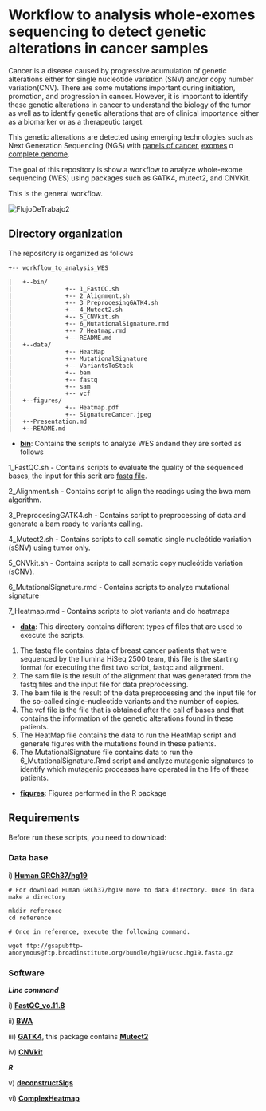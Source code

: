 # **Workflow to analysis whole-exomes sequencing to detect genetic alterations in cancer samples**

Cancer is a disease caused by progressive acumulation of genetic alterations either for single nucleotide variation (SNV) and/or copy number variation(CNV). There are some mutations important during initiation, promotion, and progression in cancer. 
However, it is important to identify these genetic alterations in cancer to understand the biology of the tumor as well as to identify genetic alterations that are of clinical importance either as a biomarker or as a therapeutic target.

This genetic alterations are detected using emerging technologies such as Next Generation Sequencing (NGS) with [panels of cancer](https://www.idtdna.com/pages/products/next-generation-sequencing/hybridization-capture/lockdown-panels/xgen-pan-cancer-panel), [exomes](https://www.agilent.com/en/promotions/sureselect-human-all-exon-v7) o [complete genome](https://www.agilent.com/cs/library/usermanuals/Public/G9682-90000.pdf). 


The goal of this repository is show a workflow to analyze whole-exome sequencing (WES) using packages such as GATK4, mutect2, and CNVKit.

This is the general workflow.




![FlujoDeTrabajo2](https://user-images.githubusercontent.com/53798505/63644484-9ef5dc00-c6af-11e9-9f0d-935508b21613.png)



## Directory organization


The repository is organized as follows

```
+-- workflow_to_analysis_WES

|	+--bin/
|	            +-- 1_FastQC.sh
|	            +-- 2_Alignment.sh
|	            +-- 3_PreprocesingGATK4.sh
|	            +-- 4_Mutect2.sh
|	            +-- 5_CNVkit.sh
|	            +-- 6_MutationalSignature.rmd
|	            +-- 7_Heatmap.rmd
|	            +-- README.md
|	+--data/
|	            +-- HeatMap
|	            +-- MutationalSignature
|	            +-- VariantsToStack
|	            +-- bam
|	            +-- fastq
|	            +-- sam
|	            +-- vcf
|	+--figures/
|	            +-- Heatmap.pdf
|	            +-- SignatureCancer.jpeg
|	+--Presentation.md
|	+--README.md
```

* [**bin**](https://github.com/Martinez-Gregorio-Hector/workflow_to_analysis_WES/tree/master/bin): Contains the scripts to analyze WES andand they are sorted as follows

1_FastQC.sh - Contains scripts to evaluate the quality of the sequenced bases, the input for this scrit are [fastq file](https://github.com/Martinez-Gregorio-Hector/workflow_to_analysis_WES/tree/master/data/fastq).

2_Alignment.sh - Contains script to align the readings using the bwa mem algorithm.

3_PreprocesingGATK4.sh - Contains script to preprocessing of data and generate a bam ready to variants calling.

4_Mutect2.sh - Contains scripts to call somatic single nucleótide variation (sSNV) using tumor only.

5_CNVkit.sh - Contains scripts to call somatic copy nucleótide variation (sCNV).

6_MutationalSignature.rmd - Contains scripts to analyze mutational signature

7_Heatmap.rmd - Contains scripts to plot variants and do heatmaps

* [**data**](https://github.com/Martinez-Gregorio-Hector/workflow_to_analysis_WES/tree/master/data): This directory contains different types of files that are used to execute the scripts.
1. The fastq file contains data of breast cancer patients that were sequenced by the Ilumina HiSeq 2500 team, this file is the starting format for executing the first two script, fastqc and alignment.
2. The sam file is the result of the alignment that was generated from the fastq files and the input file for data preprocessing.
3. The bam file is the result of the data preprocessing and the input file for the so-called single-nucleotide variants and the number of copies.
4. The vcf file is the file that is obtained after the call of bases and that contains the information of the genetic alterations found in these patients.
5. The HeatMap file contains the data to run the HeatMap script and generate figures with the mutations found in these patients.
6. The MutationalSignature file contains data to run the 6_MutationalSignature.Rmd script and analyze mutagenic signatures to identify which mutagenic processes have operated in the life of these patients.

* [**figures**](https://github.com/Martinez-Gregorio-Hector/workflow_to_analysis_WES/tree/master/figures): Figures performed in the R package
                

## Requirements

Before run these scripts, you need to download:

### Data base

  i) [**Human GRCh37/hg19**](https://halvade.readthedocs.io/en/latest/contents/references.html)
  
```  
# For download Human GRCh37/hg19 move to data directory. Once in data make a directory

mkdir reference
cd reference 

# Once in reference, execute the following command.

wget ftp://gsapubftp-anonymous@ftp.broadinstitute.org/bundle/hg19/ucsc.hg19.fasta.gz 
```
 
  
### Software
  
 ***Line command***
 
  i) [**FastQC_vo.11.8**](https://www.bioinformatics.babraham.ac.uk/projects/download.html#fastqc) 
  
  ii) [**BWA**](https://github.com/lh3/bwa)
  
  iii) [**GATK4**](https://github.com/broadinstitute/gatk#running), this package contains [**Mutect2**](https://www.nature.com/articles/nbt.2514)
  
  iv) [**CNVkit**](https://github.com/etal/cnvkit)
  
  
***R***
 
  v) [**deconstructSigs**](https://github.com/raerose01/deconstructSigs)
  
  vi) [**ComplexHeatmap**](https://github.com/jokergoo/ComplexHeatmap)


